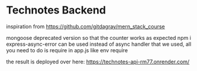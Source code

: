 # Technotes Backend

inspiration from https://github.com/gitdagray/mern_stack_course

mongoose deprecated version so that the counter works as expected 
npm i express-async-error can be used instead of async handler that we used, all you need to do is require in app.js like env require

the result is deployed over here: https://technotes-api-rm77.onrender.com/

